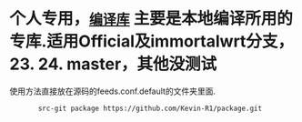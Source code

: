 # 个人专用，[`编译库`](https://github.com/Kevin-R1/OpenWrt-X) 主要是本地编译所用的专库.适用Official及immortalwrt分支，23. 24. master，其他没测试

使用方法直接放在源码的feeds.conf.default的文件夹里面.

           src-git package https://github.com/Kevin-R1/package.git
